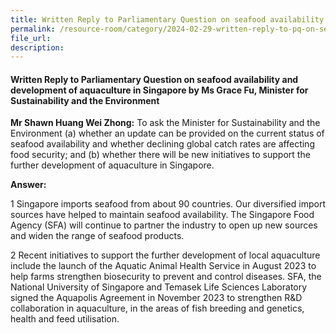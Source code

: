 ```yaml
---
title: Written Reply to Parliamentary Question on seafood availability and development of aquaculture in Singapore
permalink: /resource-room/category/2024-02-29-written-reply-to-pq-on-seafood-availability-and-development-of-aquaculture-in-Singapore/
file_url:
description:
---
```

 
#### Written Reply to Parliamentary Question on seafood availability and development of aquaculture in Singapore by Ms Grace Fu, Minister for Sustainability and the Environment

**Mr Shawn Huang Wei Zhong:** To ask the Minister for Sustainability and the Environment (a) whether an update can be provided on the current status of seafood availability and whether declining global catch rates are affecting food
security; and (b) whether there will be new initiatives to support the further development of aquaculture in Singapore.

**Answer:**

1 Singapore imports seafood from about 90 countries. Our diversified import sources have helped to maintain seafood availability. The Singapore Food Agency (SFA) will continue to partner the industry to open up new sources and widen the range of seafood products.

2 Recent initiatives to support the further development of local aquaculture include the launch of the Aquatic Animal Health Service in August 2023 to help farms strengthen biosecurity to prevent and control diseases. SFA, the National University of Singapore and Temasek Life Sciences Laboratory signed the Aquapolis Agreement in November 2023 to strengthen R&D collaboration in aquaculture, in the areas of fish breeding and genetics, health and feed utilisation.
